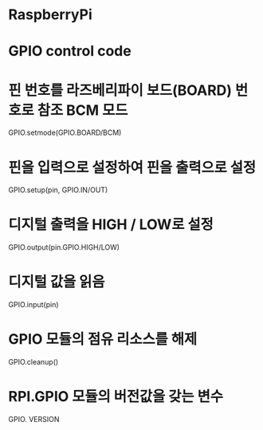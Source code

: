 # RaspberryPi

# GPIO control code

# 핀 번호를 라즈베리파이 보드(BOARD) 번호로 참조 BCM 모드
GPIO.setmode(GPIO.BOARD/BCM)

# 핀을 입력으로 설정하여 핀을 출력으로 설정
GPIO.setup(pin, GPIO.IN/OUT)

# 디지털 출력을 HIGH / LOW로 설정
GPIO.output(pin.GPIO.HIGH/LOW)

# 디지털 값을 읽음
GPIO.input(pin)

# GPIO 모듈의 점유 리소스를 해제
GPIO.cleanup()

# RPI.GPIO 모듈의 버전값을 갖는 변수
GPIO. VERSION

